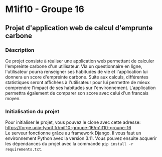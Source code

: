 # M1if10 - Groupe 16
## Projet d'application web de calcul d'emprunte carbone
### Déscription
Ce projet consiste à réaliser une application web permettant de calculer l'empreinte carbone d'un utilisateur. Via un questionnaire en ligne, l'utilisateur pourra renseigner ses habitudes de vie et l'application lui donnera un score d'empreinte carbone. Suite aux calculs, différentes statistiques seront affichées à l'utilisateur pour lui permettre de mieux comprendre l'impact de ses habitudes sur l'environnement. L'application permettra également de comparer son score avec celui d'un francais moyen.

### Initialisation du projet
Pour initialiser le projet, vous pouvez le clone avec cette adresse: https://forge.univ-lyon1.fr/mif10-groupe-16/m1if10-groupe-16  
Le serveur fonctionne grâce au framework Django. Il vous faut un environnement Python avec la version 3.11. Vous pouvez ensuite acquerir les dépendances du projet avec la commande `pip install -r requirements.txt`. 

